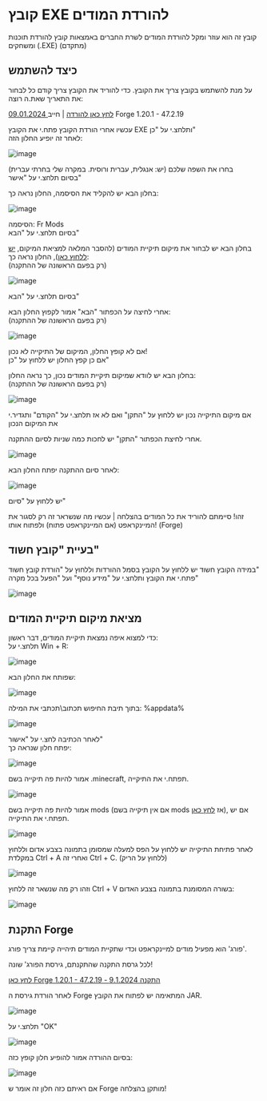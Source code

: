 # קובץ EXE להורדת המודים
קובץ זה הוא עוזר ומקל להורדת המודים לשרת החברים באמצאות קובץ להורדת תוכנות ומשחקים (.EXE) (מתקדם) 

## כיצד להשתמש
על מנת להשתמש בקובץ צריך את הקובץ.
כדי להוריד את הקובץ צריך קודם כל לבחור את התאריך שאת.ה רוצה:  

[09.01.2024 לחץ כאן להורדה](https://github.com/Ori201/Friends-Server-ModList/releases/download/modss/Setup.Friends.server.Mods.exe) | חייב Forge 1.20.1 - 47.2.19

עכשיו אחרי הורדת הקובץ פתח.י את הקובץ EXE ותלחצ.י על "כן"  
לאחר זה יופיע החלון הזה:  

![image](https://github.com/Ori201/Friends-server-backups/assets/117851884/0c186f05-5d01-4466-a9ca-cfacc20ec27d)



בחרו את השפה שלכם (יש: אנגלית, עברית ורוסית. במקרה שלי בחרתי עברית)  
בסיום תלחצ.י על "אישר" 

בחלון הבא יש להקליד את הסיסמה, החלון נראה כך:  

![image](https://github.com/Ori201/Friends-server-backups/assets/117851884/a3e89820-af55-45b8-9e9a-85a24722404d)

הסיסמה: Fr Mods  
בסיום תלחצ.י על "הבא"

בחלון הבא יש לבחור את מיקום תיקיית המודים (להסבר המלאה למציאת המיקום, [יש ללחוץ כאן](https://github.com/Ori201/Friends-server-backups/blob/main/FrModsEXE.md#%D7%9E%D7%A6%D7%99%D7%90%D7%AA-%D7%9E%D7%99%D7%A7%D7%95%D7%9D-%D7%AA%D7%99%D7%A7%D7%99%D7%99%D7%AA-%D7%94%D7%9E%D7%95%D7%93%D7%99%D7%9D)), החלון נראה כך:    
(רק בפעם הראשונה של ההתקנה)    

![image](https://github.com/Ori201/Friends-server-backups/assets/117851884/2582de8c-30a9-4c56-9b29-fc255080f8df)

בסיום תלחצ.י על "הבא"  

אחרי לחיצה על הכפתור "הבא" אמור לקפוץ החלון הבא:   
(רק בפעם הראשונה של ההתקנה)     

![image](https://github.com/Ori201/Friends-server-backups/assets/117851884/927e5f20-c690-463c-be9c-f1d554a196c7)

אם לא קופץ החלון, המיקום של התיקייה לא נכון!   
אם כן קפץ החלון יש ללחוץ על "כן"   

בחלון הבא יש לוודא שמיקום תיקיית המודים נכון, כך נראה החלון:     
(רק בפעם הראשונה של ההתקנה)    

![image](https://github.com/Ori201/Friends-server-backups/assets/117851884/52f0a298-da0f-4d10-b5e3-f67052b64c09)

אם מיקום התיקייה נכון יש ללחוץ על "התקן" ואם לא אז תלחצ.י על "הקודם" ותגדיר.י את המיקום הנכון   

אחרי לחיצת הכפתור "התקן" יש לחכות כמה שניות לסיום ההתקנה.   

![image](https://github.com/Ori201/Friends-server-backups/assets/117851884/8361aa47-ece7-48de-8a60-57dbcfb01590)

לאחר סיום ההתקנה יפתח החלון הבא:    

![image](https://github.com/Ori201/Friends-server-backups/assets/117851884/da9ffdbf-db4d-4bc5-91cc-85c556287639)

יש ללחוץ על "סיום"

זהו! סיימתם להוריד את כל המודים בהצלחה | עכשיו מה שנשראר זה רק לסגור את המיינקראפט (אם המיינקראפט פתוח) ולפתוח אותו! (Forge)      

## בעיית "קובץ חשוד"






במידה הקובץ חשוד יש ללחוץ על הקובץ בסמל ההורדות וללחוץ על "הורדת קובץ חשוד"        
פתח.י את הקובץ ותלחצ.י על "מידע נוסף" ועל "הפעל בכל מקרה"     


![image](https://github.com/Ori201/Friends-server-backups/assets/117851884/dea01a42-85ec-4034-83a5-16c0db19d55e)




## מציאת מיקום תיקיית המודים

כדי למצוא איפה נמצאת תיקיית המודים, דבר ראשון:    
תלחצ.י על Win + R:    

![image](https://github.com/Ori201/Friends-server-backups/assets/117851884/40cd4c00-6417-41df-a082-d06b05f501c1)

שפותח את החלון הבא:   

![image](https://github.com/Ori201/Friends-server-backups/assets/117851884/4852b981-6af5-4067-beb5-151fe01a2f00)

בתוך תיבת החיפוש תכתוב\תכתבי את המילה: %appdata%     

![image](https://github.com/Ori201/Friends-server-backups/assets/117851884/8dd3c3df-a168-4792-9eb1-cfe1f16d5574)

לאחר הכתיבה לחצ.י על "אישור"   
יפתח חלון שנראה כך:     

![image](https://github.com/Ori201/Friends-server-backups/assets/117851884/ecfa7a88-bef2-4a95-9cca-604798e022d4)

אמור להיות פה תיקייה בשם .minecraft, תפתח.י את התיקייה.    

![image](https://github.com/Ori201/Friends-server-backups/assets/117851884/d702b4ae-2279-42d6-a283-1856ab2b0465)

אמור להיות פה תיקייה בשם mods (אם אין תיקייה בשם mods אז [לחץ כאן](https://github.com/Ori201/Friends-server-backups/blob/main/FrModsEXE.md#%D7%94%D7%AA%D7%A7%D7%A0%D7%AA-forge)), אם יש תפתח.י את התיקייה.      

![image](https://github.com/Ori201/Friends-server-backups/assets/117851884/aaa87c9d-63ce-4bfc-be8d-01da25d37990)


לאחר פתיחת התיקייה יש ללחוץ על הפס למעלה שמסומן בתמונה בצבע אדום וללחוץ במקלדת Ctrl + A ואחרי זה Ctrl + C. (ללחוץ על הריק)      

![image](https://github.com/Ori201/Friends-server-backups/assets/117851884/f230e75c-3143-4712-8cbd-0cd843b49ade)


וזהו רק מה שנשאר זה ללחוץ Ctrl + V בשורה המסומנת בתמונה בצבע האדום:      

![image](https://github.com/Ori201/Friends-server-backups/assets/117851884/305567a3-4d13-4c9c-a5c9-38cc1eb111d9)


## התקנת Forge
פורג' הוא מפעיל מודים למיינקראפט וכדי שתקיית המודים תיהייה קיימת צריך פורג'.   
  
לכל גרסת התקנה שהתקנתם, גירסת הפורג' שונה!    
     
[לחץ כאן Forge 1.20.1 - 47.2.19 - התקנה 9.1.2024](https://github.com/Ori201/Friends-server-backups/releases/download/forge/forge-1.20.1-47.2.19-installer.jar)    

לאחר הורדת גירסת ה Forge המתאימה יש לפתוח את הקובץ JAR.     

![image](https://github.com/Ori201/Friends-server-backups/assets/117851884/719448fe-bec8-42e7-9ad5-d5571613e6a2)

תלחצ.י על "OK"    

![image](https://github.com/Ori201/Friends-server-backups/assets/117851884/02412e17-71fe-4e85-b091-8294d8c319ca)

בסיום ההורדה אמור להופיע חלון קופץ כזה:       

![image](https://github.com/Ori201/Friends-server-backups/assets/117851884/42cf4245-8277-41ba-a0d0-37161338af26)

אם ראיתם כזה חלון זה אומר ש Forge מותקן בהצלחה!


